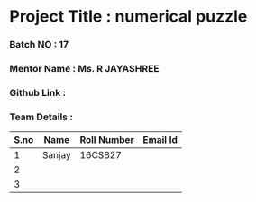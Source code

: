 
# Project Title : numerical puzzle 
### Batch NO : 17
### Mentor Name : Ms. R JAYASHREE
### Github Link : 
### Team Details :
| S.no  | Name  | Roll Number  | Email Id  |
|-------|-------|--------------|-----------|
| 1  | Sanjay  | 16CSB27  |   |
|  2 |   |   |   |
| 3  |   |   |   |
